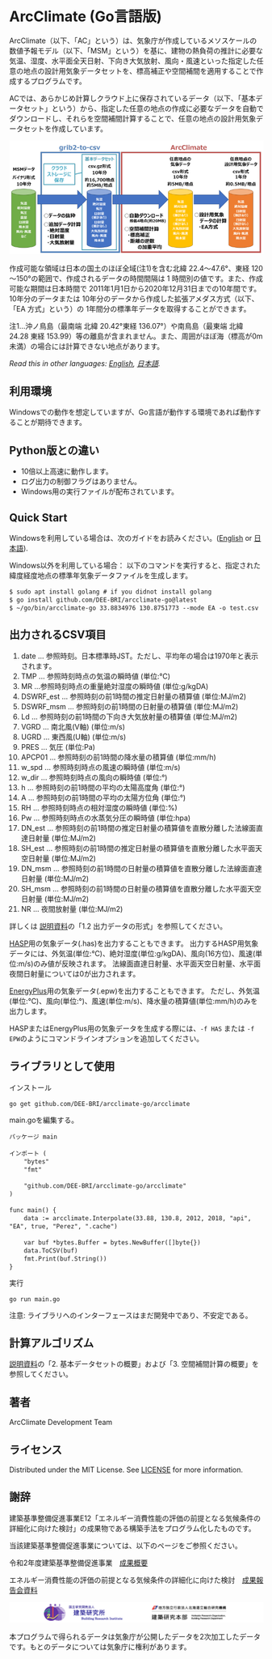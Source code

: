 # ArcClimate (Go言語版)

ArcClimate（以下、「AC」という）は、気象庁が作成しているメソスケールの数値予報モデル（以下、「MSM」という）を基に、建物の熱負荷の推計に必要な気温、湿度、水平面全天日射、下向き大気放射、風向・風速といった指定した任意の地点の設計用気象データセットを、標高補正や空間補間を適用することで作成するプログラムです。

ACでは、あらかじめ計算しクラウド上に保存されているデータ（以下、「基本データセット」という）から、指定した任意の地点の作成に必要なデータを自動でダウンロードし、それらを空間補間計算することで、任意の地点の設計用気象データセットを作成しています。

![ArcClimate 気象データの作成の流れ](flow.png "ArcClimate 気象データの作成の流れ")

作成可能な領域は日本の国土のほぼ全域(注1)を含む北緯 22.4～47.6°、東経 120～150°の範囲で、作成されるデータの時間間隔は 1 時間別の値です。また、作成可能な期間は日本時間で 2011年1月1日から2020年12月31日までの10年間です。10年分のデータまたは 10年分のデータから作成した拡張アメダス方式（以下、「EA 方式」という）の 1年間分の標準年データを取得することができます。

注1…沖ノ鳥島（最南端 北緯 20.42°東経 136.07°）や南鳥島（最東端 北緯 24.28 東経 153.99）等の離島が含まれません。また、周囲がほぼ海（標高が0m 未満）の場合には計算できない地点があります。

*Read this in other languages: [English](README.md), [日本語](README.ja.md).*

## 利用環境 

Windowsでの動作を想定していますが、Go言語が動作する環境であれば動作することが期待できます。

## Python版との違い

* 10倍以上高速に動作します。
* ログ出力の制御フラグはありません。
* Windows用の実行ファイルが配布されています。

## Quick Start

Windowsを利用している場合は、次のガイドをお読みください。([English](USER_GUIDE_WINDOWS.md) or [日本語](USER_GUIDE_WINDOWS.ja.md)).

Windows以外を利用している場合：
以下のコマンドを実行すると、指定された緯度経度地点の標準年気象データファイルを生成します。
```
$ sudo apt install golang # if you didnot install golang
$ go install github.com/DEE-BRI/arcclimate-go@latest
$ ~/go/bin/arcclimate-go 33.8834976 130.8751773 --mode EA -o test.csv
```

## 出力されるCSV項目

1. date ... 参照時刻。日本標準時JST。ただし、平均年の場合は1970年と表示されます。
2. TMP ... 参照時刻時点の気温の瞬時値 (単位:℃)
3. MR ...参照時刻時点の重量絶対湿度の瞬時値 (単位:g/kgDA)
4. DSWRF_est ... 参照時刻の前1時間の推定日射量の積算値 (単位:MJ/m2)
5. DSWRF_msm ... 参照時刻の前1時間の日射量の積算値 (単位:MJ/m2)
6. Ld ... 参照時刻の前1時間の下向き大気放射量の積算値 (単位:MJ/m2)
7. VGRD ... 南北風(V軸) (単位:m/s)
8. UGRD ... 東西風(U軸) (単位:m/s)
9. PRES ... 気圧 (単位:Pa)
10. APCP01 ... 参照時刻の前1時間の降水量の積算値 (単位:mm/h)
11. w_spd ... 参照時刻時点の風速の瞬時値 (単位:m/s)
12. w_dir ... 参照時刻時点の風向の瞬時値 (単位:°)
13. h ... 参照時刻の前1時間の平均の太陽高度角 (単位:°)
14. A ... 参照時刻の前1時間の平均の太陽方位角 (単位:°)
15. RH ... 参照時刻時点の相対湿度の瞬時値 (単位:%)
16. Pw ... 参照時刻時点の水蒸気分圧の瞬時値 (単位:hpa)
17. DN_est ... 参照時刻の前1時間の推定日射量の積算値を直散分離した法線面直達日射量 (単位:MJ/m2)
18. SH_est ... 参照時刻の前1時間の推定日射量の積算値を直散分離した水平面天空日射量 (単位:MJ/m2)
19. DN_msm ... 参照時刻の前1時間の日射量の積算値を直散分離した法線面直達日射量 (単位:MJ/m2)
20. SH_msm ... 参照時刻の前1時間の日射量の積算値を直散分離した水平面天空日射量 (単位:MJ/m2)
21. NR ... 夜間放射量 (単位:MJ/m2)

詳しくは [説明資料](ArcClimate気象データの説明_20220210.pdf)の「1.2 出力データの形式」を参照してください。

[HASP](https://www.jabmee.or.jp/hasp/)用の気象データ(.has)を出力することもできます。
出力するHASP用気象データには、外気温(単位:℃)、絶対湿度(単位:g/kgDA)、風向(16方位)、風速(単位:m/s)のみ値が反映されます。
法線面直達日射量、水平面天空日射量、水平面夜間日射量については0が出力されます。

[EnergyPlus](https://energyplus.net/)用の気象データ(.epw)を出力することもできます。
ただし、外気温(単位:℃)、風向(単位:°)、風速(単位:m/s)、降水量の積算値(単位:mm/h)のみを出力します。

HASPまたはEnergyPlus用の気象データを生成する際には、`-f HAS` または `-f EPW`のようにコマンドラインオプションを追加してください。

## ライブラリとして使用

インストール
```
go get github.com/DEE-BRI/arcclimate-go/arcclimate
```

main.goを編集する。
```
パッケージ main

インポート (
	"bytes"
	"fmt"

	"github.com/DEE-BRI/arcclimate-go/arcclimate"
)

func main() {
	data := arcclimate.Interpolate(33.88, 130.8, 2012, 2018, "api", "EA", true, "Perez", ".cache")

	var buf *bytes.Buffer = bytes.NewBuffer([]byte{})
	data.ToCSV(buf)
	fmt.Print(buf.String())
}
```

実行
```
go run main.go
```

注意: ライブラリへのインターフェースはまだ開発中であり、不安定である。

## 計算アルゴリズム

 [説明資料](ArcClimate気象データの説明_20220210.pdf)の「2. 基本データセットの概要」および「3. 空間補間計算の概要」を参照してください。


## 著者

ArcClimate Development Team

## ライセンス

Distributed under the MIT License. See [LICENSE](LICENSE.txt) for more information.

## 謝辞

建築基準整備促進事業E12「エネルギー消費性能の評価の前提となる気候条件の詳細化に向けた検討」の成果物である構築手法をプログラム化したものです。

当該建築基準整備促進事業については、以下のページをご参照ください。

令和2年度建築基準整備促進事業　[成果概要](https://www.mlit.go.jp/jutakukentiku/build/jutakukentiku_house_fr_000121.html)

エネルギー消費性能の評価の前提となる気候条件の詳細化に向けた検討　[成果報告会資料](https://www.mlit.go.jp/jutakukentiku/build/content/r2_kiseisoku_e12.pdf)

![logo_jp](logo_jp.png "研究機関")

本プログラムで得られるデータは気象庁が公開したデータを2次加工したデータです。もとのデータについては気象庁に権利があります。
